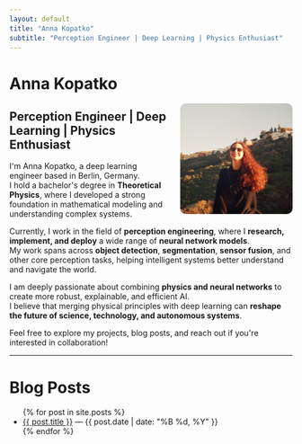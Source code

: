 ```yaml
---
layout: default
title: "Anna Kopatko"
subtitle: "Perception Engineer | Deep Learning | Physics Enthusiast"
---
```


# Anna Kopatko

<img src="/assets/anna.jpg" alt="Anna Kopatko" style="float: right; width: 200px; margin-left: 20px; border-radius: 10px;">

## Perception Engineer | Deep Learning | Physics Enthusiast

I'm Anna Kopatko, a deep learning engineer based in Berlin, Germany.  
I hold a bachelor's degree in **Theoretical Physics**, where I developed a strong foundation in mathematical modeling and understanding complex systems.

Currently, I work in the field of **perception engineering**, where I **research, implement, and deploy** a wide range of **neural network models**.  
My work spans across **object detection**, **segmentation**, **sensor fusion**, and other core perception tasks, helping intelligent systems better understand and navigate the world.

I am deeply passionate about combining **physics and neural networks** to create more robust, explainable, and efficient AI.  
I believe that merging physical principles with deep learning can **reshape the future of science, technology, and autonomous systems**.

Feel free to explore my projects, blog posts, and reach out if you're interested in collaboration!

---

# Blog Posts

<ul>
{% for post in site.posts %}
  <li>
    <a href="{{ post.url }}">{{ post.title }}</a> — {{ post.date | date: "%B %d, %Y" }}
  </li>
{% endfor %}
</ul>
